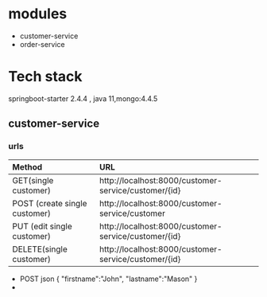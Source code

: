 # modules
- customer-service
- order-service

# Tech stack
springboot-starter 2.4.4 , java 11,mongo:4.4.5

## customer-service
### urls

|Method | URL|
| :--------------|:-------------|
|GET(single customer)| http://localhost:8000/customer-service/customer/{id} |
|POST (create single customer) | http://localhost:8000/customer-service/customer |
|PUT (edit single customer)| http://localhost:8000/customer-service/customer/{id} |
|DELETE(single customer) | http://localhost:8000/customer-service/customer/{id} |
-  POST json {
    "firstname":"John",
    "lastname":"Mason"
   }
- 
